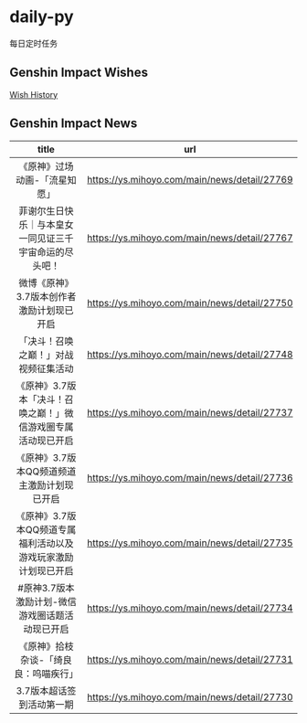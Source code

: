 # daily-py
每日定时任务


## Genshin Impact Wishes
[Wish History](./genshin_impact_wish.md)


## Genshin Impact News

| title | url |
|:---:|:---:|
| 《原神》过场动画-「流星知愿」 | https://ys.mihoyo.com/main/news/detail/27769 |
| 菲谢尔生日快乐｜与本皇女一同见证三千宇宙命运的尽头吧！ | https://ys.mihoyo.com/main/news/detail/27767 |
| 微博《原神》3.7版本创作者激励计划现已开启 | https://ys.mihoyo.com/main/news/detail/27750 |
| 「决斗！召唤之巅！」对战视频征集活动 | https://ys.mihoyo.com/main/news/detail/27748 |
| 《原神》3.7版本「决斗！召唤之巅！」微信游戏圈专属活动现已开启 | https://ys.mihoyo.com/main/news/detail/27737 |
| 《原神》3.7版本QQ频道频道主激励计划现已开启 | https://ys.mihoyo.com/main/news/detail/27736 |
| 《原神》3.7版本QQ频道专属福利活动以及游戏玩家激励计划现已开启 | https://ys.mihoyo.com/main/news/detail/27735 |
| #原神3.7版本激励计划-微信游戏圈话题活动现已开启 | https://ys.mihoyo.com/main/news/detail/27734 |
| 《原神》拾枝杂谈-「绮良良：呜喵疾行」 | https://ys.mihoyo.com/main/news/detail/27731 |
| 3.7版本超话签到活动第一期 | https://ys.mihoyo.com/main/news/detail/27730 |

